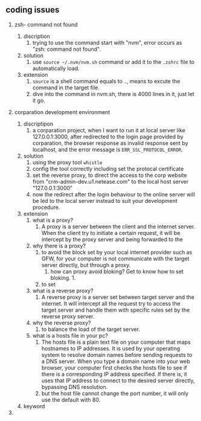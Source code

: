 ## coding issues
1.  zsh- command not found
    1. discription
       1. trying to use the command start with "nvm", error occurs as "zsh: command not found".
    2. solution
       1. use ```source ~/.nvm/nvm.sh``` command or add it to the ```.zshrc``` file to automatically load.
    3. extension
       1. ```source``` is a shell command equals to ```.```, means to excute the command in the target file.
       2. dive into the command in nvm.sh, there is 4000 lines in it, just let it go.

2. corparation development environment
   1. discriptipon
      1. a corparation project, when I want to run it at local server like 127.0.0.1:3000, after redirected to the login page provided by corparation, the browser response as invalid response sent by localhost, and the error message is ```ERR_SSL_PROTOCOL_ERROR```.
   2. solution
      1. using the proxy tool ```whistle``` 
      2. config the tool correctly including set the protocal certificate
      3. set the reverse proxy, to direct the access to the corp website from "crm-admin-dev.u1.netease.com" to the local host server "127.0.0.1:3000"
      4. now the redirect after the login behaviour to the online server will be led to the local server instead to suit your development procedure.
   3. extension
      1. what is a proxy?
         1. A proxy is a server between the client and the internet server. When the client try to initiate a certain request, it will be intercept by the proxy server and being forwarded to the 
      2. why there is a proxy?
         1. to avoid the block set by your local internet provider such as GFW, for your computer is not communicate with the target server directly, but through a proxy.
            1. how can proxy avoid bloking? Get to know how to set bloking.
               1. 
         2. to set 
      3. what is a reverse proxy?
         1. A reverse proxy is a server set between target server and the internet. It will intercept all the request try to access the target server and handle them with specific rules set by the reverse proxy server.
      4. why the reverse proxy?
         1. to balance the load of the target server.
      5. what is a hosts file in your pc?
         1. The hosts file is a plain text file on your computer that maps hostnames to IP addresses. It is used by your operating system to resolve domain names before sending requests to a DNS server. When you type a domain name into your web browser, your computer first checks the hosts file to see if there is a corresponding IP address specified. If there is, it uses that IP address to connect to the desired server directly, bypassing DNS resolution.
         2. but the host file cannot change the port number, it will only use the default with 80.
   4. keyword

3. 